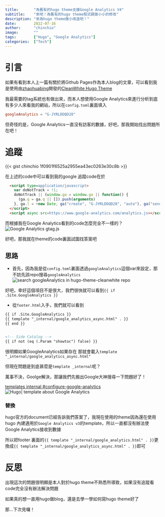 ```yaml
---
title:       "為舊有的hugo theme支援Google Analytics V4"
subtitle:    "來吧！為舊有的hugo theme程式碼做小小的修改"
description: "來為hugo theme做小改造吧！"
date:        2022-07-16
author:      "chinchio"
image:       ""
tags:        ["Hugo", "Google Analytics"]
categories:  ["Tech"]
---
```


# 引言
如果有看到本人上一篇有關於將Github Pages作為本人blog的文章，可以看到我是使用由[zhaohuabing](https://zhaohuabing.com/)開發的[CleanWhite Hugo Theme](https://themes.gohugo.io/themes/hugo-theme-cleanwhite/)

我最需要的tag系統也有做出來，而本人想使用Google Analytics來進行分析到底有多少人來看我的網站，所以在`config.toml`裏面填入
```toml
googleAnalytics = "G-JYRLDDQD28"
```
但奇怪的是，Google Analytics一直沒有訪客的數據，好吧，那我開始找出問題所在吧！

# 追蹤
{{< gist chinchio 1f0901f6525a2955ea43ec0263e30c8b >}}

在上述的code中可以看到我的google 追蹤code在於
```html
  <script type=application/javascript>
    var doNotTrack = !1;
    doNotTrack || (window.ga = window.ga || function() {
      (ga.q = ga.q || []).push(arguments)
    }, ga.l = +new Date, ga("create", "G-JYRLDDQD28", "auto"), ga("send", "pageview"))
  </script>
  <script async src=https://www.google-analytics.com/analytics.js></script>
```
而根據我在Google Analytics看到的code怎麼完全不一樣的？
![Google Analytics gtag.js](https://i.imgur.com/HO8sWiu.png)

好吧，那我就在theme的code裏面試圖找答案吧

## 思路
- 首先，因為我是從`config.toml`裏面透過`googleAnalytics`這個var來設定，那不妨先該repo搜尋`googleAnalytics`
![search googleAnalytics in hugo-theme-cleanwhite repo](https://i.imgur.com/p0VwK5d.png)

好吧，幸好這個項目不是很大，我們很快就可以看到`{{ if .Site.GoogleAnalytics }}`

- 從`footer.html`入手，我們就可以看到
```html
{{ if .Site.GoogleAnalytics }}
{{ template "_internal/google_analytics_async.html" . }}
{{ end }}


<!-- Side Catalog -->
{{ if not (eq (.Param "showtoc") false) }}
```
很明顯如果GoogleAnalytics如果存在 那就會載入`template "_internal/google_analytics_async.html"`

但現在問題是到底甚麼是`template _internal`呢？

萬事不決，Goolge解決，那讓我們先搬出Google大神搜尋一下問題好了！

[templates internal #configure-google-analytics](https://gohugo.io/templates/internal/#configure-google-analytics)
![Hugo| template about Google Analytics](https://i.imgur.com/RjwzrfA.png)

### 替換

hugo官方的document已經告訴我們答案了，我現在使用的theme因為還在使用hugo 內建適用於`Google Analytics v3`的template，所以一直都沒有辦法使Google Analytics接收到數據

所以把footer 裏面的`{{ template "_internal/google_analytics.html" . }}`更換成`{{ template "_internal/google_analytics_async.html" . }}`即可

# 反思
出現這次的問題很明顯是本人對於hugo theme不熟悉所導致，如果沒有追蹤看code完全沒有辦法解決問題

如果真的想一直用hugo做blog，還是去學一學如何寫hugo theme好了

那...下次見囉！